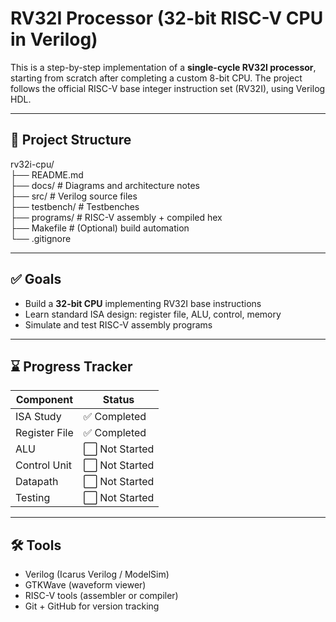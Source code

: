 
# RV32I Processor (32-bit RISC-V CPU in Verilog)

This is a step-by-step implementation of a **single-cycle RV32I processor**, starting from scratch after completing a custom 8-bit CPU. The project follows the official RISC-V base integer instruction set (RV32I), using Verilog HDL.

---

## 📁 Project Structure

rv32i-cpu/  
├── README.md  
├── docs/ # Diagrams and architecture notes  
├── src/ # Verilog source files  
├── testbench/ # Testbenches  
├── programs/ # RISC-V assembly + compiled hex  
├── Makefile # (Optional) build automation  
└── .gitignore  


---

## ✅ Goals
- Build a **32-bit CPU** implementing RV32I base instructions
- Learn standard ISA design: register file, ALU, control, memory
- Simulate and test RISC-V assembly programs

---

## ⌛ Progress Tracker
| Component       | Status       |
|----------------|--------------|
| ISA Study       | ✅ Completed  |
| Register File   | ✅ Completed |
| ALU             | ⬜ Not Started |
| Control Unit    | ⬜ Not Started |
| Datapath        | ⬜ Not Started |
| Testing         | ⬜ Not Started |

---

## 🛠 Tools
- Verilog (Icarus Verilog / ModelSim)
- GTKWave (waveform viewer)
- RISC-V tools (assembler or compiler)
- Git + GitHub for version tracking


